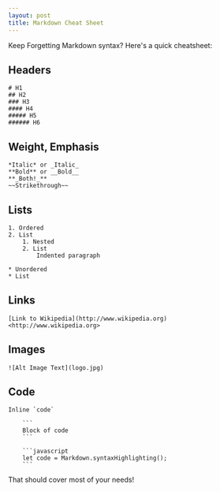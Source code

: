 ```yaml
---
layout: post
title: Markdown Cheat Sheet
---
```


Keep Forgetting Markdown syntax?
Here's a quick cheatsheet:

## Headers
```
# H1
## H2
### H3
#### H4
##### H5
###### H6
```

## Weight, Emphasis
```
*Italic* or _Italic_
**Bold** or __Bold__
**_Both!_**
~~Strikethrough~~
```

## Lists
```
1. Ordered
2. List
    1. Nested
    2. List
        Indented paragraph

* Unordered
* List
```

## Links
```
[Link to Wikipedia](http://www.wikipedia.org)
<http://www.wikipedia.org>
```

## Images
```
![Alt Image Text](logo.jpg)
```

## Code
```
Inline `code`

    ```
    Block of code
    ```
    
    ```javascript
    let code = Markdown.syntaxHighlighting();
    ```
```

That should cover most of your needs!


